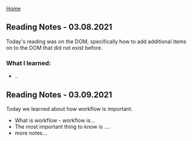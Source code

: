 [Home](https://calvincheng.dev)

## Reading Notes - 03.08.2021

Today's reading was on the DOM, specifically how to add additional items on to the DOM that did not exist before.

### What I learned:
- ..

## Reading Notes - 03.09.2021

Today we learned about how workflow is important. 
- What is workflow - workflow is...
- The most important thing to know is .... 
- more notes...